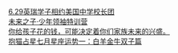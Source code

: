   
[6.29英瑞学子相约美国中学校长团](http://www.dianyue.me/archives/188/6um7d5sdm48gko6o/)  
[未来之子·少年领袖特训营](http://www.dianyue.me/archives/529/wp8k3sphwb7n3zxz/)  
[你给孩子花的钱，可能决定着你们家族未来的兴盛。](http://www.dianyue.me/archives/851/em9qdh9z07bzx5yu/)  
[抱猫占星七月星座运势一：白羊金牛双子篇](http://www.dianyue.me/archives/769/133dxudawubhyp9y/)